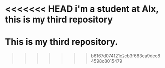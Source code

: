 <<<<<<< HEAD
i'm a student at Alx, this is my third repository
=======
# This is my third repository.
>>>>>>> b6167d074121c2cb3f683ea9dec84598c8015479
